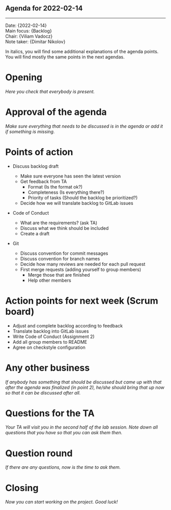 ## Agenda for 2022-02-14

---

Date:           {2022-02-14}\
Main focus:     {Backlog}\
Chair:          {Viliam Vadocz}\
Note taker:     {Dimitar Nikolov}

In italics, you will find some additional explanations of the agenda points. You will find mostly the same points in the next agendas.

# Opening
*Here you check that everybody is present.*

# Approval of the agenda
*Make sure everything that needs to be discussed is in the agenda or add it if something is missing.*

# Points of action

- Discuss backlog draft
    - Make sure everyone has seen the latest version
    - Get feedback from TA
        - Format (Is the format ok?)
        - Completeness (Is everything there?)
        - Priority of tasks (Should the backlog be prioritized?)
    - Decide how we will translate backlog to GitLab issues

- Code of Conduct
    - What are the requirements? (ask TA)
    - Discuss what we think should be included
    - Create a draft

- Git
    - Discuss convention for commit messages
    - Discuss convention for branch names
    - Decide how many reviews are needed for each pull request
    - First merge requests (adding yourself to group members)
        - Merge those that are finished
        - Help other members

# Action points for next week (Scrum board)

- Adjust and complete backlog according to feedback
- Translate backlog into GitLab issues
- Write Code of Conduct (Assignment 2)
- Add all group members to README
- Agree on checkstyle configuration

# Any other business
*If anybody has something that should be discussed but came up with that after the agenda was finalized (in point 2), he/she should bring that up now so that it can be discussed after all.*

# Questions for the TA
*Your TA will visit you in the second half of the lab session. Note down all questions that you have so that you can ask them then.*

# Question round
*If there are any questions, now is the time to ask them.*

# Closing
*Now you can start working on the project. Good luck!*
